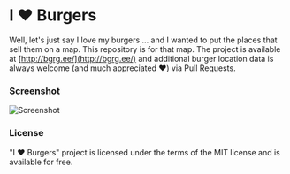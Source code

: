 # I ❤ Burgers

Well, let's just say I love my burgers ... and I wanted to put the places that sell them on a map. This repository is for that map. The project is available at [http://bgrg.ee/](http://bgrg.ee/) and additional burger location data is always welcome (and much appreciated ❤) via Pull Requests.

### Screenshot

![Screenshot](https://raw.github.com/janesmae/burger/master/screenshots/screen.png)

### License

"I ❤ Burgers" project is licensed under the terms of the MIT license and is available for free. 

